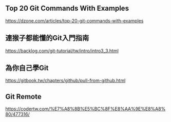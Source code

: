 ## Top 20 Git Commands With Examples  
https://dzone.com/articles/top-20-git-commands-with-examples    


## 連猴子都能懂的Git入門指南
https://backlog.com/git-tutorial/tw/intro/intro3_3.html  

## 為你自己學Git
https://gitbook.tw/chapters/github/pull-from-github.html  

## Git Remote
https://codertw.com/%E7%A8%8B%E5%BC%8F%E8%AA%9E%E8%A8%80/477316/  
